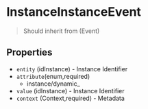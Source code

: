 # InstanceInstanceEvent

> Should inherit from (Event)

## Properties

 - `entity` (idInstance) - Instance Identifier
 - `attribute`(enum,required)
   - instance/dynamic_
 - `value` (idInstance) - Instance Identifier
 - `context` (Context,required) - Metadata
